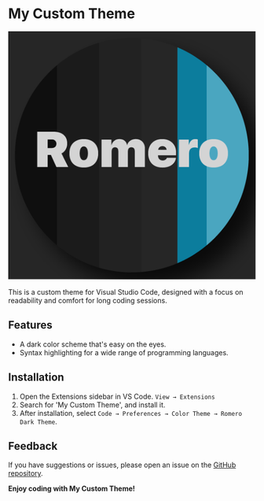# My Custom Theme

![Romero Dark Theme](assets/logo.png)

This is a custom theme for Visual Studio Code, designed with a focus on readability and comfort for long coding sessions.

## Features

* A dark color scheme that's easy on the eyes.
* Syntax highlighting for a wide range of programming languages.


## Installation

1. Open the Extensions sidebar in VS Code. `View → Extensions`
2. Search for 'My Custom Theme', and install it.
3. After installation, select `Code → Preferences → Color Theme → Romero Dark Theme`.

## Feedback

If you have suggestions or issues, please open an issue on the [GitHub repository](https://github.com/yousefturin/romero-dark).

**Enjoy coding with My Custom Theme!**
